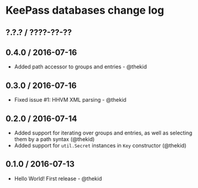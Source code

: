 KeePass databases change log
============================

## ?.?.? / ????-??-??

## 0.4.0 / 2016-07-16

* Added path accessor to groups and entries - @thekid

## 0.3.0 / 2016-07-16

* Fixed issue #1: HHVM XML parsing - @thekid

## 0.2.0 / 2016-07-14

* Added support for iterating over groups and entries, as well as
  selecting them by a path syntax
  (@thekid)
* Added support for `util.Secret` instances in `Key` constructor
  (@thekid)

## 0.1.0 / 2016-07-13

* Hello World! First release - @thekid